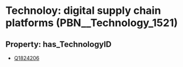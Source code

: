 # Technoloy: __digital supply chain platforms__ (PBN__Technology_1521)

## Property: has_TechnologyID

* [Q1824206](Q1824206)

